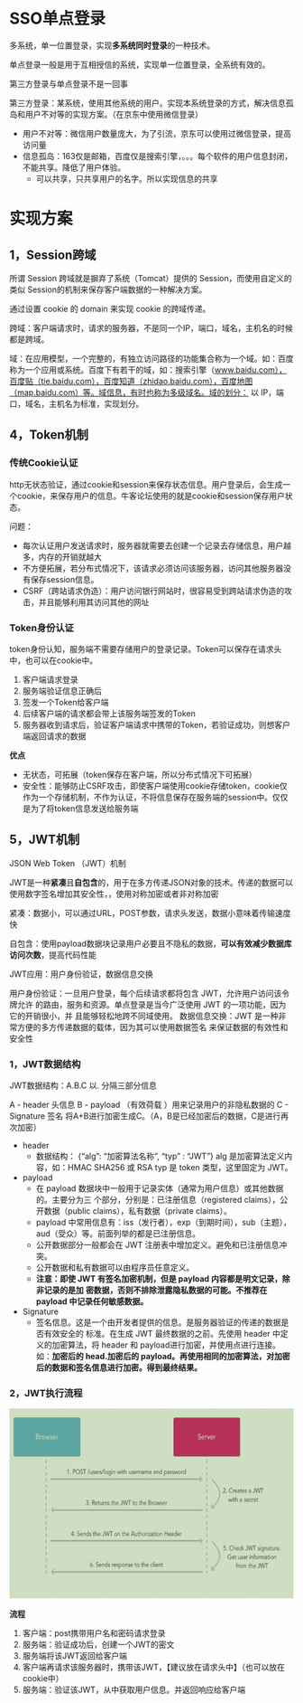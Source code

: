 # SSO单点登录

多系统，单一位置登录，实现**多系统同时登录**的一种技术。

单点登录一般是用于互相授信的系统，实现单一位置登录，全系统有效的。



第三方登录与单点登录不是一回事

第三方登录：某系统，使用其他系统的用户。实现本系统登录的方式，解决信息孤岛和用户不对等的实现方案。（在京东中使用微信登录）

- 用户不对等：微信用户数量庞大，为了引流，京东可以使用过微信登录，提高访问量
- 信息孤岛：163仅是邮箱，百度仅是搜索引擎，。。。每个软件的用户信息封闭，不能共享。降低了用户体验。
  - 可以共享，只共享用户的名字。所以实现信息的共享

# 实现方案

## 1，Session跨域

所谓 Session 跨域就是摒弃了系统（Tomcat）提供的 Session，而使用自定义的类似 Session的机制来保存客户端数据的一种解决方案。

通过设置 cookie 的 domain 来实现 cookie 的跨域传递。

跨域：客户端请求时，请求的服务器，不是同一个IP，端口，域名，主机名的时候都是跨域。

域：在应用模型，一个完整的，有独立访问路径的功能集合称为一个域。如：百度称为一个应用或系统。百度下有若干的域，如：搜索引擎（www.baidu.com），百度贴（tie.baidu.com），百度知道（zhidao.baidu.com），百度地图（map.baidu.com）等。域信息，有时也称为多级域名。域的划分： 以 IP，端口，域名，主机名为标准，实现划分。

## 4，Token机制

### 传统Cookie认证

http无状态验证，通过cookie和session来保存状态信息。用户登录后，会生成一个cookie，来保存用户的信息。牛客论坛使用的就是cookie和session保存用户状态。

问题：

- 每次认证用户发送请求时，服务器就需要去创建一个记录去存储信息，用户越多，内存的开销就越大
- 不方便拓展，若分布式情况下，该请求必须访问该服务器，访问其他服务器没有保存session信息。
- CSRF（跨站请求伪造）：用户访问银行网站时，很容易受到跨站请求伪造的攻击，并且能够利用其访问其他的网址

### Token身份认证

token身份认知，服务端不需要存储用户的登录记录。Token可以保存在请求头中，也可以在cookie中。

1. 客户端请求登录
2. 服务端验证信息正确后
3. 签发一个Token给客户端
4. 后续客户端的请求都会带上该服务端签发的Token
5. 服务器收到请求后，验证客户端请求中携带的Token，若验证成功，则想客户端返回请求的数据

**优点**

- 无状态，可拓展（token保存在客户端，所以分布式情况下可拓展）
- 安全性：能够防止CSRF攻击，即使客户端使用cookie存储token，cookie仅作为一个存储机制，不作为认证，不将信息保存在服务端的session中。仅仅是为了将token信息发送给服务端

## 5，JWT机制

JSON Web Token （JWT）机制

JWT是一种**紧凑**且**自包含**的，用于在多方传递JSON对象的技术。传递的数据可以使用数字签名增加其安全性，，使用对称加密或者非对称加密

紧凑：数据小，可以通过URL，POST参数，请求头发送，数据小意味着传输速度快

自包含：使用payload数据块记录用户必要且不隐私的数据，**可以有效减少数据库访问次数**，提高代码性能

JWT应用：用户身份验证，数据信息交换

用户身份验证：一旦用户登录，每个后续请求都将包含 JWT，允许用户访问该令牌允许
的路由，服务和资源。单点登录是当今广泛使用 JWT 的一项功能，因为它的开销很小，并
且能够轻松地跨不同域使用。
数据信息交换：JWT 是一种非常方便的多方传递数据的载体，因为其可以使用数据签名
来保证数据的有效性和安全性

### 1，JWT数据结构

JWT数据结构：A.B.C    以. 分隔三部分信息

A - header 头信息
B - payload （有效荷载 ）用来记录用户的非隐私数据的
C - Signature 签名     将A+B进行加密生成C。（A，B是已经加密后的数据，C是进行再次加密）

- header
  - 数据结构： {“alg”: “加密算法名称”, “typ” : “JWT”}
    alg 是加密算法定义内容，如：HMAC SHA256 或 RSA
    typ 是 token 类型，这里固定为 JWT。
- payload
  - 在 payload 数据块中一般用于记录实体（通常为用户信息）或其他数据的。主要分为三
    个部分，分别是：已注册信息（registered claims），公开数据（public claims），私有数据（private claims）。
  - payload 中常用信息有：iss（发行者），exp（到期时间），sub（主题），aud（受众）等。前面列举的都是已注册信息。
  - 公开数据部分一般都会在 JWT 注册表中增加定义。避免和已注册信息冲突。
  - 公开数据和私有数据可以由程序员任意定义。
  - **注意：即使 JWT 有签名加密机制，但是 payload 内容都是明文记录，除非记录的是加**
    **密数据，否则不排除泄露隐私数据的可能。不推荐在 payload 中记录任何敏感数据。**
- Signature
  - 签名信息。这是一个由开发者提供的信息。是服务器验证的传递的数据是否有效安全的
    标准。在生成 JWT 最终数据的之前。先使用 header 中定义的加密算法，将 header 和 payload进行加密，并使用点进行连接。如：**加密后的 head.加密后的 payload。再使用相同的加密算法，对加密后的数据和签名信息进行加密。得到最终结果。**

### 2，JWT执行流程

![image-20220619174521470](SSO%E5%8D%95%E7%82%B9%E7%99%BB%E5%BD%95.assets/image-20220619174521470.png)

**流程**

1. 客户端：post携带用户名和密码请求登录
2. 服务端：验证成功后，创建一个JWT的密文
3. 服务端将该JWT返回给客户端
4. 客户端再请求该服务器时，携带该JWT，【建议放在请求头中】（也可以放在cookie中）
5. 服务端：验证该JWT，从中获取用户信息。并返回响应给客户端













































